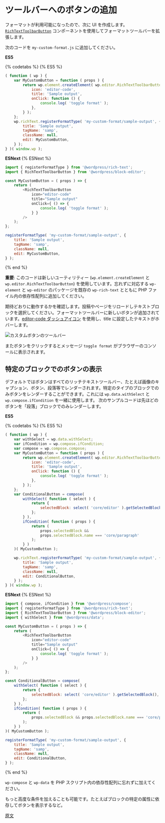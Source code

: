 <!--
# Add a Button to the Toolbar
 -->
# ツールバーへのボタンの追加

<!--
Now that the format is available, the next step is to surface it to the UI. You can make use of the [`RichTextToolbarButton`](https://github.com/WordPress/gutenberg/tree/HEAD/packages/block-editor/src/components/rich-text#richtexttoolbarbutton) component to extend the format toolbar.

Paste this code in `my-custom-format.js`:
 -->
フォーマットが利用可能になったので、次に UI を作成します。[`RichTextToolbarButton`](https://github.com/WordPress/gutenberg/tree/HEAD/packages/block-editor/src/components/rich-text#richtexttoolbarbutton) コンポーネントを使用してフォーマットツールバーを拡張します。

次のコードを `my-custom-format.js` に追加してください。

**ES5**

{% codetabs %}
{% ES5 %}

```js
( function ( wp ) {
	var MyCustomButton = function ( props ) {
		return wp.element.createElement( wp.editor.RichTextToolbarButton, {
			icon: 'editor-code',
			title: 'Sample output',
			onClick: function () {
				console.log( 'toggle format' );
			},
		} );
	};
	wp.richText.registerFormatType( 'my-custom-format/sample-output', {
		title: 'Sample output',
		tagName: 'samp',
		className: null,
		edit: MyCustomButton,
	} );
} )( window.wp );
```

**ESNext**
{% ESNext %}

```js
import { registerFormatType } from '@wordpress/rich-text';
import { RichTextToolbarButton } from '@wordpress/block-editor';

const MyCustomButton = ( props ) => {
	return (
		<RichTextToolbarButton
			icon="editor-code"
			title="Sample output"
			onClick={ () => {
				console.log( 'toggle format' );
			} }
		/>
	);
};

registerFormatType( 'my-custom-format/sample-output', {
	title: 'Sample output',
	tagName: 'samp',
	className: null,
	edit: MyCustomButton,
} );
```

{% end %}
<!--
**Important**: note that this code is using two new utilities (`wp.element.createElement`, and `wp.editor.RichTextToolbarButton`) so don't forget adding the corresponding `wp-element` and `wp-editor` packages to the dependencies array in the PHP file along with the existing `wp-rich-text`.
-->
**重要**: このコードは新しいユーティリティー (`wp.element.createElement` と `wp.editor.RichTextToolbarButton`) を使用しています。忘れずに対応する `wp-element` と `wp-editor` のパッケージを既存の `wp-rich-text` とともに PHP ファイル内の依存性配列に追加してください。

<!--
Let's check that everything is working as expected. Reload the post/page and select a text block. Make sure that the new button was added to the format toolbar, it uses the [editor-code dashicon](https://developer.wordpress.org/resource/dashicons/#editor-code), and the hover text is what you set in the title:

![Toolbar with custom button](https://raw.githubusercontent.com/WordPress/gutenberg/HEAD/docs/assets/toolbar-with-custom-button.png)
 -->
期待どおりに動作するかを確認します。投稿やページをリロードしテキストブロックを選択してください。フォーマットツールバーに新しいボタンが追加されています。[editor-code ダッシュアイコン](https://developer.wordpress.org/resource/dashicons/#editor-code) を使用し、title に設定したテキストがホバーします。

![カスタムボタンのツールバー](https://raw.githubusercontent.com/WordPress/gutenberg/HEAD/docs/designers-developers/assets/toolbar-with-custom-button.png)

<!--
You may also want to check that upon clicking the button the `toggle format` message is shown in your browser's console.
 -->
またボタンをクリックするとメッセージ `toggle format` がブラウザーのコンソールに表示されます。

<!--
## Show the button only for specific blocks

By default, the button is rendered on every rich text toolbar (image captions, buttons, paragraphs, etc).
It is possible to render the button only on blocks of a certain type by using `wp.data.withSelect` together with `wp.compose.ifCondition`.
The following sample code renders the previously shown button only on Paragraph blocks:
 -->

## 特定のブロックでのボタンの表示

デフォルトではボタンはすべてのリッチテキストツールバー、たとえば画像のキャプション、ボタン、段落等でレンダーされます。特定のタイプのブロックでのみボタンをレンダーすることができます。これには `wp.data.withSelect` と `wp.compose.ifCondition` を一緒に使用します。
次のサンプルコードは先ほどのボタンを「段落」ブロックでのみレンダーします。

**ES5**

{% codetabs %}
{% ES5 %}

```js
( function ( wp ) {
	var withSelect = wp.data.withSelect;
	var ifCondition = wp.compose.ifCondition;
	var compose = wp.compose.compose;
	var MyCustomButton = function ( props ) {
		return wp.element.createElement( wp.editor.RichTextToolbarButton, {
			icon: 'editor-code',
			title: 'Sample output',
			onClick: function () {
				console.log( 'toggle format' );
			},
		} );
	};
	var ConditionalButton = compose(
		withSelect( function ( select ) {
			return {
				selectedBlock: select( 'core/editor' ).getSelectedBlock(),
			};
		} ),
		ifCondition( function ( props ) {
			return (
				props.selectedBlock &&
				props.selectedBlock.name === 'core/paragraph'
			);
		} )
	)( MyCustomButton );

	wp.richText.registerFormatType( 'my-custom-format/sample-output', {
		title: 'Sample output',
		tagName: 'samp',
		className: null,
		edit: ConditionalButton,
	} );
} )( window.wp );
```

**ESNext**
{% ESNext %}

```js
import { compose, ifCondition } from '@wordpress/compose';
import { registerFormatType } from '@wordpress/rich-text';
import { RichTextToolbarButton } from '@wordpress/block-editor';
import { withSelect } from '@wordpress/data';

const MyCustomButton = ( props ) => {
	return (
		<RichTextToolbarButton
			icon="editor-code"
			title="Sample output"
			onClick={ () => {
				console.log( 'toggle format' );
			} }
		/>
	);
};

const ConditionalButton = compose(
	withSelect( function ( select ) {
		return {
			selectedBlock: select( 'core/editor' ).getSelectedBlock(),
		};
	} ),
	ifCondition( function ( props ) {
		return (
			props.selectedBlock && props.selectedBlock.name === 'core/paragraph'
		);
	} )
)( MyCustomButton );

registerFormatType( 'my-custom-format/sample-output', {
	title: 'Sample output',
	tagName: 'samp',
	className: null,
	edit: ConditionalButton,
} );
```

{% end %}
<!--
Don't forget adding `wp-compose` and `wp-data` to the dependencies array in the PHP script.

More advanced conditions can be used, e.g., only render the button depending on specific attributes of the block.
 -->

`wp-compose` と `wp-data` を PHP スクリプト内の依存性配列に忘れずに加えてください。

もっと高度な条件を加えることも可能です。たとえばブロックの特定の属性に依存してボタンを表示するなど。

[原文](https://github.com/WordPress/gutenberg/blob/trunk/docs/designers-developers/developers/tutorials/format-api/2-toolbar-button.md)

